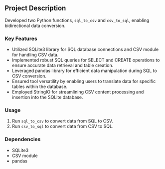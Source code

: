 ## Project Description

Developed two Python functions, `sql_to_csv` and `csv_to_sql`, enabling bidirectional data conversion.

### Key Features
- Utilized SQLite3 library for SQL database connections and CSV module for handling CSV data.
- Implemented robust SQL queries for SELECT and CREATE operations to ensure accurate data retrieval and table creation.
- Leveraged pandas library for efficient data manipulation during SQL to CSV conversion.
- Ensured tool versatility by enabling users to translate data for specific tables within the database.
- Employed StringIO for streamlining CSV content processing and insertion into the SQLite database.

### Usage
1. Run `sql_to_csv` to convert data from SQL to CSV.
2. Run `csv_to_sql` to convert data from CSV to SQL.

### Dependencies
- SQLite3
- CSV module
- pandas
